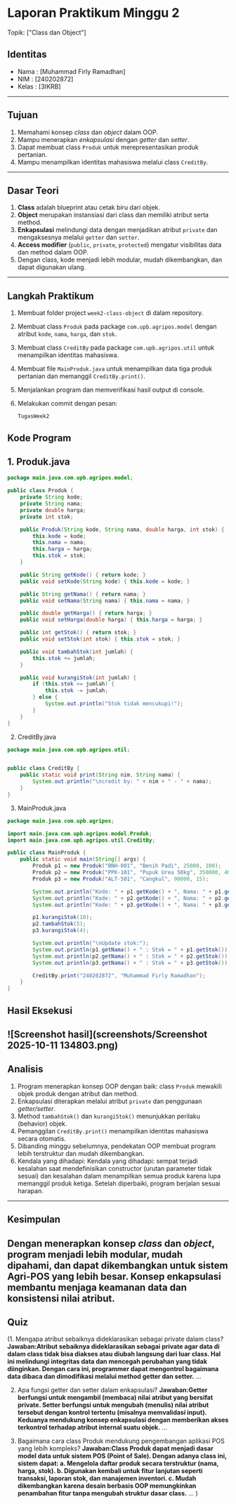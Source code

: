 # Laporan Praktikum Minggu 2
Topik: ["Class dan Object"]

## Identitas
- Nama  : [Muhammad Firly Ramadhan]
- NIM   : [240202872]
- Kelas : [3IKRB]

---

## Tujuan
1. Memahami konsep *class* dan *object* dalam OOP.
2. Mampu menerapkan *enkapsulasi* dengan *getter* dan *setter*.
3. Dapat membuat class `Produk` untuk merepresentasikan produk pertanian.
4. Mampu menampilkan identitas mahasiswa melalui class `CreditBy`.

---

## Dasar Teori
1. **Class** adalah blueprint atau cetak biru dari objek.
2. **Object** merupakan instansiasi dari class dan memiliki atribut serta method.
3. **Enkapsulasi** melindungi data dengan menjadikan atribut `private` dan mengaksesnya melalui `getter` dan `setter`.
4. **Access modifier** (`public`, `private`, `protected`) mengatur visibilitas data dan method dalam OOP.
5. Dengan class, kode menjadi lebih modular, mudah dikembangkan, dan dapat digunakan ulang.

---

## Langkah Praktikum
1. Membuat folder project `week2-class-object` di dalam repository.
2. Membuat class `Produk` pada package `com.upb.agripos.model` dengan atribut `kode`, `nama`, `harga`, dan `stok`.
3. Membuat class `CreditBy` pada package `com.upb.agripos.util` untuk menampilkan identitas mahasiswa.
4. Membuat file `MainProduk.java` untuk menampilkan data tiga produk pertanian dan memanggil `CreditBy.print()`.
5. Menjalankan program dan memverifikasi hasil output di console.
6. Melakukan commit dengan pesan:

   ```
   TugasWeek2
   ```

## Kode Program
## 1. Produk.java
``` Produk.java
package main.java.com.upb.agripos.model;

public class Produk {
    private String kode;
    private String nama;
    private double harga;
    private int stok;

    public Produk(String kode, String nama, double harga, int stok) {
        this.kode = kode;
        this.nama = nama;
        this.harga = harga;
        this.stok = stok;
    }

    public String getKode() { return kode; }
    public void setKode(String kode) { this.kode = kode; }

    public String getNama() { return nama; }
    public void setNama(String nama) { this.nama = nama; }

    public double getHarga() { return harga; }
    public void setHarga(double harga) { this.harga = harga; }

    public int getStok() { return stok; }
    public void setStok(int stok) { this.stok = stok; }

    public void tambahStok(int jumlah) {
        this.stok += jumlah;
    }

    public void kurangiStok(int jumlah) {
        if (this.stok >= jumlah) {
            this.stok -= jumlah;
        } else {
            System.out.println("Stok tidak mencukupi!");
        }
    }
}
```
2. CreditBy.java
```CreditBy.java
package main.java.com.upb.agripos.util;


public class CreditBy {
    public static void print(String nim, String nama) {
        System.out.println("\ncredit by: " + nim + " - " + nama);
    }
}
```
3. MainProduk.java
```MainProduk.java
package main.java.com.upb.agripos;

import main.java.com.upb.agripos.model.Produk;
import main.java.com.upb.agripos.util.CreditBy;

public class MainProduk {
    public static void main(String[] args) {
        Produk p1 = new Produk("BNH-001", "Benih Padi", 25000, 100);
        Produk p2 = new Produk("PPK-101", "Pupuk Urea 50kg", 350000, 40);
        Produk p3 = new Produk("ALT-501", "Cangkul", 90000, 15);

        System.out.println("Kode: " + p1.getKode() + ", Nama: " + p1.getNama() + ", Harga: " + p1.getHarga() + ", Stok: " + p1.getStok());
        System.out.println("Kode: " + p2.getKode() + ", Nama: " + p2.getNama() + ", Harga: " + p2.getHarga() + ", Stok: " + p2.getStok());
        System.out.println("Kode: " + p3.getKode() + ", Nama: " + p3.getNama() + ", Harga: " + p3.getHarga() + ", Stok: " + p3.getStok());

        p1.kurangiStok(10);
        p2.tambahStok(5);
        p3.kurangiStok(4);

        System.out.println("\nUpdate stok:");
        System.out.println(p1.getNama() + " : Stok = " + p1.getStok());
        System.out.println(p2.getNama() + " : Stok = " + p2.getStok());
        System.out.println(p3.getNama() + " : Stok = " + p3.getStok());

        CreditBy.print("240202872", "Muhammad Firly Ramadhan");
    }
}
```

## Hasil Eksekusi

![Screenshot hasil](screenshots/Screenshot 2025-10-11 134803.png)
---

## Analisis
1. Program menerapkan konsep OOP dengan baik: class `Produk` mewakili objek produk dengan atribut dan method.
2. Enkapsulasi diterapkan melalui atribut `private` dan penggunaan *getter/setter*.
3. Method `tambahStok()` dan `kurangiStok()` menunjukkan perilaku (behavior) objek.
4. Pemanggilan `CreditBy.print()` menampilkan identitas mahasiswa secara otomatis.
5. Dibanding minggu sebelumnya, pendekatan OOP membuat program lebih terstruktur dan mudah dikembangkan.
6. Kendala yang dihadapi: Kendala yang dihadapi: sempat terjadi kesalahan saat mendefinisikan constructor (urutan parameter tidak sesuai) dan kesalahan dalam menampilkan semua produk karena lupa memanggil produk ketiga. Setelah diperbaiki, program berjalan sesuai harapan.
---

## Kesimpulan
Dengan menerapkan konsep *class* dan *object*, program menjadi lebih modular, mudah dipahami, dan dapat dikembangkan untuk sistem Agri-POS yang lebih besar.
Konsep enkapsulasi membantu menjaga keamanan data dan konsistensi nilai atribut.
---

## Quiz
(1. Mengapa atribut sebaiknya dideklarasikan sebagai private dalam class?
   **Jawaban:Atribut sebaiknya dideklarasikan sebagai private agar data di dalam class tidak bisa diakses atau diubah langsung dari luar class.
Hal ini melindungi integritas data dan mencegah perubahan yang tidak diinginkan. Dengan cara ini, programmer dapat mengontrol bagaimana data dibaca dan dimodifikasi melalui method getter dan setter.** …  

2. Apa fungsi getter dan setter dalam enkapsulasi? 
   **Jawaban:Getter berfungsi untuk mengambil (membaca) nilai atribut yang bersifat private. Setter berfungsi untuk mengubah (menulis) nilai atribut tersebut dengan kontrol tertentu (misalnya memvalidasi input). Keduanya mendukung konsep enkapsulasi dengan memberikan akses terkontrol terhadap atribut internal suatu objek.** …  

3. Bagaimana cara class Produk mendukung pengembangan aplikasi POS yang lebih kompleks?
   **Jawaban:Class Produk dapat menjadi dasar model data untuk sistem POS (Point of Sale).
Dengan adanya class ini, sistem dapat:
a. Mengelola daftar produk secara terstruktur (nama, harga, stok).
b. Digunakan kembali untuk fitur lanjutan seperti transaksi, laporan stok, dan manajemen inventori.
c. Mudah dikembangkan karena desain berbasis OOP memungkinkan penambahan fitur tanpa mengubah struktur dasar class.** …  )
